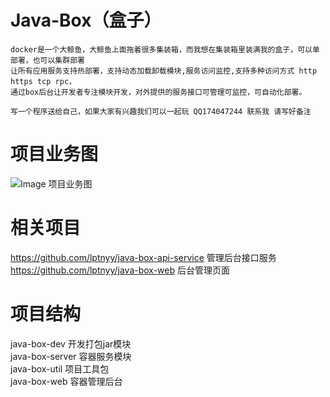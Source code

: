 # Java-Box（盒子）
    docker是一个大鲸鱼，大鲸鱼上面拖着很多集装箱，而我想在集装箱里装满我的盒子，可以单部署，也可以集群部署
    让所有应用服务支持热部署，支持动态加载卸载模块,服务访问监控,支持多种访问方式 http https tcp rpc， 
    通过box后台让开发者专注模块开发，对外提供的服务接口可管理可监控，可自动化部署。
    
    写一个程序送给自己，如果大家有兴趣我们可以一起玩 QQ174047244 联系我 请写好备注
# 项目业务图
 ![Image 项目业务图](https://freenetfile.oss-ap-southeast-1.aliyuncs.com/javaBox%E5%BC%80%E5%8F%91%E6%B5%81%E7%A8%8B%E5%9B%BE.jpg)

# 相关项目
   https://github.com/lptnyy/java-box-api-service  管理后台接口服务
   <br/>
   https://github.com/lptnyy/java-box-web 后台管理页面
   
# 项目结构
java-box-dev  开发打包jar模块
<br/>
java-box-server 容器服务模块
<br/>
java-box-util 项目工具包
<br/>
java-box-web 容器管理后台